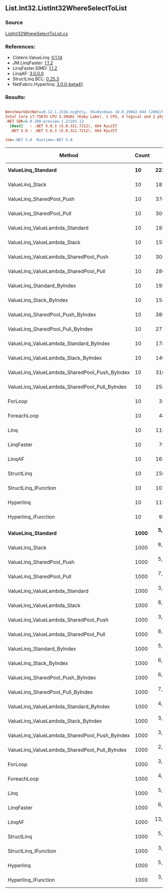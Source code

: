 ﻿## List.Int32.ListInt32WhereSelectToList

### Source
[ListInt32WhereSelectToList.cs](../LinqBenchmarks/List/Int32/ListInt32WhereSelectToList.cs)

### References:
- Cistern.ValueLinq: [0.1.14](https://www.nuget.org/packages/Cistern.ValueLinq/0.1.14)
- JM.LinqFaster: [1.1.2](https://www.nuget.org/packages/JM.LinqFaster/1.1.2)
- LinqFaster.SIMD: [1.1.2](https://www.nuget.org/packages/LinqFaster.SIMD/1.0.3)
- LinqAF: [3.0.0.0](https://www.nuget.org/packages/LinqAF/3.0.0.0)
- StructLinq.BCL: [0.25.3](https://www.nuget.org/packages/StructLinq.BCL/0.25.3)
- NetFabric.Hyperlinq: [3.0.0-beta41](https://www.nuget.org/packages/NetFabric.Hyperlinq/3.0.0-beta41)

### Results:
``` ini

BenchmarkDotNet=v0.12.1.1516-nightly, OS=Windows 10.0.19042.844 (20H2/October2020Update)
Intel Core i7-7567U CPU 3.50GHz (Kaby Lake), 1 CPU, 4 logical and 2 physical cores
.NET SDK=6.0.100-preview.1.21103.13
  [Host]   : .NET 5.0.3 (5.0.321.7212), X64 RyuJIT
  .NET 5.0 : .NET 5.0.3 (5.0.321.7212), X64 RyuJIT

Job=.NET 5.0  Runtime=.NET 5.0  

```
|                                        Method | Count |         Mean |     Error |    StdDev | Ratio | RatioSD |  Gen 0 | Gen 1 | Gen 2 | Allocated |
|---------------------------------------------- |------ |-------------:|----------:|----------:|------:|--------:|-------:|------:|------:|----------:|
|                            **ValueLinq_Standard** |    **10** |    **221.32 ns** |  **1.517 ns** |  **1.419 ns** |  **6.31** |    **0.07** | **0.0305** |     **-** |     **-** |      **64 B** |
|                               ValueLinq_Stack |    10 |    181.16 ns |  1.776 ns |  1.575 ns |  5.17 |    0.07 | 0.0305 |     - |     - |      64 B |
|                     ValueLinq_SharedPool_Push |    10 |    374.21 ns |  1.897 ns |  1.584 ns | 10.68 |    0.10 | 0.0305 |     - |     - |      64 B |
|                     ValueLinq_SharedPool_Pull |    10 |    305.27 ns |  2.168 ns |  1.810 ns |  8.71 |    0.07 | 0.0305 |     - |     - |      64 B |
|                ValueLinq_ValueLambda_Standard |    10 |    195.43 ns |  1.319 ns |  1.234 ns |  5.58 |    0.06 | 0.0305 |     - |     - |      64 B |
|                   ValueLinq_ValueLambda_Stack |    10 |    155.35 ns |  0.834 ns |  0.696 ns |  4.43 |    0.04 | 0.0305 |     - |     - |      64 B |
|         ValueLinq_ValueLambda_SharedPool_Push |    10 |    305.14 ns |  2.270 ns |  1.773 ns |  8.71 |    0.09 | 0.0305 |     - |     - |      64 B |
|         ValueLinq_ValueLambda_SharedPool_Pull |    10 |    286.38 ns |  1.365 ns |  1.210 ns |  8.17 |    0.08 | 0.0305 |     - |     - |      64 B |
|                    ValueLinq_Standard_ByIndex |    10 |    193.55 ns |  1.410 ns |  1.250 ns |  5.53 |    0.06 | 0.0303 |     - |     - |      64 B |
|                       ValueLinq_Stack_ByIndex |    10 |    154.95 ns |  1.322 ns |  1.172 ns |  4.42 |    0.05 | 0.0305 |     - |     - |      64 B |
|             ValueLinq_SharedPool_Push_ByIndex |    10 |    389.11 ns |  2.139 ns |  1.786 ns | 11.11 |    0.11 | 0.0305 |     - |     - |      64 B |
|             ValueLinq_SharedPool_Pull_ByIndex |    10 |    277.31 ns |  1.595 ns |  1.332 ns |  7.92 |    0.09 | 0.0305 |     - |     - |      64 B |
|        ValueLinq_ValueLambda_Standard_ByIndex |    10 |    178.87 ns |  1.608 ns |  1.425 ns |  5.11 |    0.07 | 0.0305 |     - |     - |      64 B |
|           ValueLinq_ValueLambda_Stack_ByIndex |    10 |    146.22 ns |  0.986 ns |  0.770 ns |  4.17 |    0.05 | 0.0303 |     - |     - |      64 B |
| ValueLinq_ValueLambda_SharedPool_Push_ByIndex |    10 |    310.80 ns |  1.168 ns |  0.976 ns |  8.87 |    0.09 | 0.0305 |     - |     - |      64 B |
| ValueLinq_ValueLambda_SharedPool_Pull_ByIndex |    10 |    258.55 ns |  1.666 ns |  1.391 ns |  7.38 |    0.08 | 0.0305 |     - |     - |      64 B |
|                                       ForLoop |    10 |     35.03 ns |  0.386 ns |  0.322 ns |  1.00 |    0.00 | 0.0343 |     - |     - |      72 B |
|                                   ForeachLoop |    10 |     48.23 ns |  0.304 ns |  0.254 ns |  1.38 |    0.01 | 0.0344 |     - |     - |      72 B |
|                                          Linq |    10 |    114.97 ns |  0.451 ns |  0.376 ns |  3.28 |    0.03 | 0.1070 |     - |     - |     224 B |
|                                    LinqFaster |    10 |     75.28 ns |  0.577 ns |  0.512 ns |  2.15 |    0.03 | 0.0650 |     - |     - |     136 B |
|                                        LinqAF |    10 |    163.84 ns |  0.716 ns |  0.634 ns |  4.67 |    0.05 | 0.0343 |     - |     - |      72 B |
|                                    StructLinq |    10 |    150.03 ns |  0.711 ns |  0.630 ns |  4.28 |    0.04 | 0.0763 |     - |     - |     160 B |
|                          StructLinq_IFunction |    10 |    102.68 ns |  1.316 ns |  1.166 ns |  2.93 |    0.04 | 0.0305 |     - |     - |      64 B |
|                                     Hyperlinq |    10 |    115.83 ns |  0.852 ns |  0.755 ns |  3.30 |    0.04 | 0.0305 |     - |     - |      64 B |
|                           Hyperlinq_IFunction |    10 |     95.62 ns |  0.505 ns |  0.421 ns |  2.73 |    0.03 | 0.0305 |     - |     - |      64 B |
|                                               |       |              |           |           |       |         |        |       |       |           |
|                            **ValueLinq_Standard** |  **1000** |  **5,458.54 ns** | **38.912 ns** | **36.398 ns** |  **1.52** |    **0.01** | **2.0523** |     **-** |     **-** |   **4,304 B** |
|                               ValueLinq_Stack |  1000 |  8,616.33 ns | 36.553 ns | 32.403 ns |  2.39 |    0.02 | 1.9836 |     - |     - |   4,176 B |
|                     ValueLinq_SharedPool_Push |  1000 |  5,546.87 ns | 33.163 ns | 29.399 ns |  1.54 |    0.01 | 0.9842 |     - |     - |   2,072 B |
|                     ValueLinq_SharedPool_Pull |  1000 |  7,961.86 ns | 38.974 ns | 34.550 ns |  2.21 |    0.02 | 0.9766 |     - |     - |   2,072 B |
|                ValueLinq_ValueLambda_Standard |  1000 |  3,636.60 ns | 10.744 ns |  8.972 ns |  1.01 |    0.01 | 2.0561 |     - |     - |   4,304 B |
|                   ValueLinq_ValueLambda_Stack |  1000 |  8,591.68 ns | 40.171 ns | 35.610 ns |  2.39 |    0.02 | 1.9836 |     - |     - |   4,176 B |
|         ValueLinq_ValueLambda_SharedPool_Push |  1000 |  3,102.92 ns | 16.207 ns | 13.533 ns |  0.86 |    0.01 | 0.9880 |     - |     - |   2,072 B |
|         ValueLinq_ValueLambda_SharedPool_Pull |  1000 |  8,406.90 ns | 44.412 ns | 37.086 ns |  2.34 |    0.02 | 0.9766 |     - |     - |   2,072 B |
|                    ValueLinq_Standard_ByIndex |  1000 |  5,449.95 ns | 40.042 ns | 33.436 ns |  1.51 |    0.01 | 2.0523 |     - |     - |   4,304 B |
|                       ValueLinq_Stack_ByIndex |  1000 |  6,515.31 ns | 50.467 ns | 44.738 ns |  1.81 |    0.02 | 1.9913 |     - |     - |   4,176 B |
|             ValueLinq_SharedPool_Push_ByIndex |  1000 |  6,062.33 ns | 23.283 ns | 20.640 ns |  1.68 |    0.01 | 0.9842 |     - |     - |   2,072 B |
|             ValueLinq_SharedPool_Pull_ByIndex |  1000 |  7,457.52 ns | 42.483 ns | 37.660 ns |  2.07 |    0.01 | 0.9842 |     - |     - |   2,072 B |
|        ValueLinq_ValueLambda_Standard_ByIndex |  1000 |  4,421.41 ns | 16.525 ns | 13.799 ns |  1.23 |    0.01 | 2.0523 |     - |     - |   4,304 B |
|           ValueLinq_ValueLambda_Stack_ByIndex |  1000 |  3,735.09 ns | 31.064 ns | 25.940 ns |  1.04 |    0.01 | 1.9951 |     - |     - |   4,176 B |
| ValueLinq_ValueLambda_SharedPool_Push_ByIndex |  1000 |  3,036.31 ns | 21.117 ns | 18.720 ns |  0.84 |    0.01 | 0.9880 |     - |     - |   2,072 B |
| ValueLinq_ValueLambda_SharedPool_Pull_ByIndex |  1000 |  2,743.17 ns | 41.771 ns | 39.073 ns |  0.76 |    0.01 | 0.9880 |     - |     - |   2,072 B |
|                                       ForLoop |  1000 |  3,600.34 ns | 19.947 ns | 18.659 ns |  1.00 |    0.00 | 2.0561 |     - |     - |   4,304 B |
|                                   ForeachLoop |  1000 |  4,146.51 ns | 29.642 ns | 24.753 ns |  1.15 |    0.01 | 2.0523 |     - |     - |   4,304 B |
|                                          Linq |  1000 |  5,734.16 ns | 25.384 ns | 21.197 ns |  1.59 |    0.01 | 2.1286 |     - |     - |   4,456 B |
|                                    LinqFaster |  1000 |  6,438.45 ns | 30.179 ns | 28.229 ns |  1.79 |    0.01 | 3.0441 |     - |     - |   6,376 B |
|                                        LinqAF |  1000 | 13,415.95 ns | 82.248 ns | 72.911 ns |  3.73 |    0.02 | 2.0447 |     - |     - |   4,304 B |
|                                    StructLinq |  1000 |  5,527.67 ns | 30.771 ns | 27.278 ns |  1.54 |    0.01 | 1.0300 |     - |     - |   2,168 B |
|                          StructLinq_IFunction |  1000 |  3,137.86 ns | 34.657 ns | 30.722 ns |  0.87 |    0.01 | 0.9880 |     - |     - |   2,072 B |
|                                     Hyperlinq |  1000 |  5,650.76 ns | 44.101 ns | 36.826 ns |  1.57 |    0.01 | 0.9842 |     - |     - |   2,072 B |
|                           Hyperlinq_IFunction |  1000 |  3,817.85 ns | 25.099 ns | 23.477 ns |  1.06 |    0.01 | 0.9842 |     - |     - |   2,072 B |
